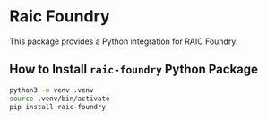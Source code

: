 # Raic Foundry

This package provides a Python integration for RAIC Foundry.

## How to Install `raic-foundry` Python Package

```sh
python3 -m venv .venv
source .venv/bin/activate
pip install raic-foundry
```
